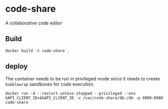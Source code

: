 # code-share
A collaborative code editor

## Build
```
docker build -t code-share .
```

## deploy
The container needs to be run in privileged mode since it needs to create `bubblewrap` sandboxes for code execution.
```
docker run -d --restart unless-stopped --privileged --env GAPI_CLIENT_ID=$GAPI_CLIENT_ID -v /var/code-share/db:/db -p 8080:8080 code-share
```
